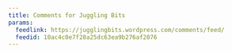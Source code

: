 ```yaml
---
title: Comments for Juggling Bits
params:
  feedlink: https://jugglingbits.wordpress.com/comments/feed/
  feedid: 10ac4c0e7f28a25dc63ea9b276af2076
---
```

